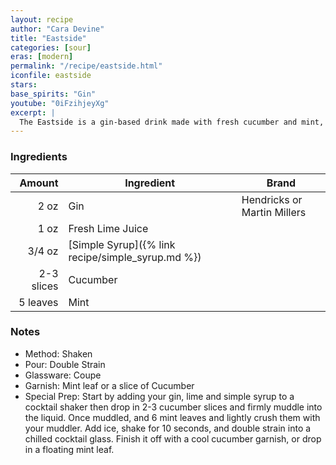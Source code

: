 ```yaml
---
layout: recipe
author: "Cara Devine"
title: "Eastside"
categories: [sour]
eras: [modern]
permalink: "/recipe/eastside.html"
iconfile: eastside
stars:
base_spirits: "Gin"
youtube: "0iFzihjeyXg"
excerpt: |
  The Eastside is a gin-based drink made with fresh cucumber and mint, lime juice, and simple syrup, created by George Delgado in 2004 in New York City.
---
```


### Ingredients

|     Amount | Ingredient                                        | Brand                       |
| ---------: | ------------------------------------------------- | --------------------------- |
|       2 oz | Gin                                               | Hendricks or Martin Millers |
|       1 oz | Fresh Lime Juice                                  |                             |
|     3/4 oz | [Simple Syrup]({% link recipe/simple_syrup.md %}) |                             |
| 2-3 slices | Cucumber                                          |                             |
|   5 leaves | Mint                                              |                             |

### Notes

- Method: Shaken
- Pour: Double Strain
- Glassware: Coupe
- Garnish: Mint leaf or a slice of Cucumber
- Special Prep: Start by adding your gin, lime and simple syrup to a cocktail shaker then drop in 2-3 cucumber slices and firmly muddle into the liquid. Once muddled, and 6 mint leaves and lightly crush them with your muddler. Add ice, shake for 10 seconds, and double strain into a chilled cocktail glass. Finish it off with a cool cucumber garnish, or drop in a floating mint leaf.
